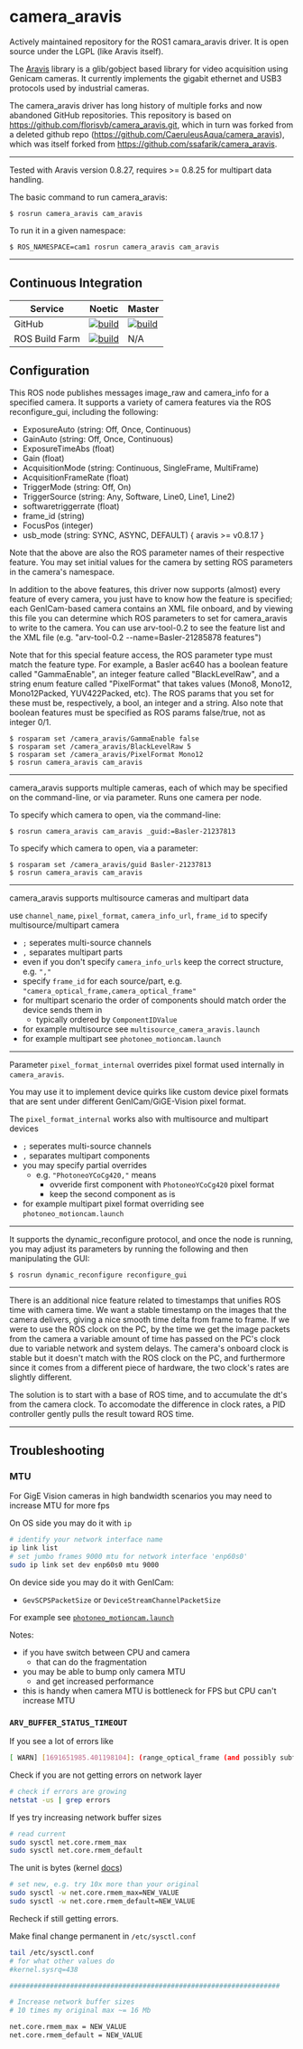 # camera_aravis

Actively maintained repository for the ROS1 camara_aravis driver. It is open source under the LGPL (like Aravis itself).

The [Aravis](http://live.gnome.org/Aravis) library is a glib/gobject based library for video acquisition using Genicam cameras. It currently implements the gigabit ethernet and USB3 protocols used by industrial cameras.

The camera_aravis driver has long history of multiple forks and now abandoned GitHub repositories. This repository is based on https://github.com/florisvb/camera_aravis.git, which in turn was forked from a deleted github repo (https://github.com/CaeruleusAqua/camera_aravis), which was itself forked from https://github.com/ssafarik/camera_aravis.

------------------------

Tested with Aravis version 0.8.27, requires >= 0.8.25 for multipart data handling.

The basic command to run camera_aravis:

	$ rosrun camera_aravis cam_aravis

To run it in a given namespace:

	$ ROS_NAMESPACE=cam1 rosrun camera_aravis cam_aravis

------------------------
## Continuous Integration

| Service    | Noetic  | Master |
| ---------- | ------- | ------ |
| GitHub     | [![build](https://github.com/FraunhoferIOSB/camera_aravis/actions/workflows/industrial_ci_action.yml/badge.svg?branch=noetic-devel)](https://github.com/FraunhoferIOSB/camera_aravis/actions/workflows/industrial_ci_action.yml/badge.svg?branch=noetic-devel)    | [![build](https://github.com/FraunhoferIOSB/camera_aravis/actions/workflows/industrial_ci_action.yml/badge.svg?branch=master)](https://github.com/FraunhoferIOSB/camera_aravis/actions/workflows/industrial_ci_action.yml/badge.svg?branch=master) |
| ROS Build Farm | [![build](https://build.ros.org/job/Ndev__camera_aravis__ubuntu_focal_amd64/6/badge/icon?style=plastic&subject=build)](https://build.ros.org/job/Ndev__camera_aravis__ubuntu_focal_amd64/6/)   | N/A |

## Configuration

This ROS node publishes messages image_raw and camera_info for a specified camera.  It supports
a variety of camera features via the ROS reconfigure_gui, including the following:
* ExposureAuto         (string: Off, Once, Continuous)
* GainAuto             (string: Off, Once, Continuous)
* ExposureTimeAbs      (float)
* Gain                 (float)
* AcquisitionMode      (string: Continuous, SingleFrame, MultiFrame)
* AcquisitionFrameRate (float)
* TriggerMode          (string: Off, On)
* TriggerSource        (string: Any, Software, Line0, Line1, Line2)
* softwaretriggerrate  (float)
* frame_id             (string)
* FocusPos             (integer)
* usb_mode             (string: SYNC, ASYNC, DEFAULT) { aravis >= v0.8.17 }

Note that the above are also the ROS parameter names of their respective feature.  You may
set initial values for the camera by setting ROS parameters in the camera's namespace.

In addition to the above features, this driver now supports (almost) every feature of every camera,
you just have to know how the feature is specified; each GenICam-based camera contains
an XML file onboard, and by viewing this file you can determine which ROS parameters to set
for camera_aravis to write to the camera.  You can use arv-tool-0.2 to see the feature list
and the XML file (e.g. "arv-tool-0.2 --name=Basler-21285878 features")

Note that for this special feature access, the ROS parameter type must match the feature type.
For example, a Basler ac640 has a boolean feature called "GammaEnable", an integer feature
called "BlackLevelRaw", and a string enum feature called "PixelFormat" that takes values
(Mono8, Mono12, Mono12Packed, YUV422Packed, etc).  The ROS params that you set for these
must be, respectively, a bool, an integer and a string.  Also note that boolean features must
be specified as ROS params false/true, not as integer 0/1.

	$ rosparam set /camera_aravis/GammaEnable false
	$ rosparam set /camera_aravis/BlackLevelRaw 5
	$ rosparam set /camera_aravis/PixelFormat Mono12
	$ rosrun camera_aravis cam_aravis


------------------------
camera_aravis supports multiple cameras, each of which may be specified on the
command-line, or via parameter.  Runs one camera per node.

To specify which camera to open, via the command-line:

	$ rosrun camera_aravis cam_aravis _guid:=Basler-21237813


To specify which camera to open, via a parameter:

	$ rosparam set /camera_aravis/guid Basler-21237813
	$ rosrun camera_aravis cam_aravis

-------------------------

camera_aravis supports multisource cameras and multipart data

use `channel_name`, `pixel_format`, `camera_info_url`, `frame_id` to specify multisource/multipart camera
- `;` seperates multi-source channels
- `,` separates multipart parts
- even if you don't specify `camera_info_urls` keep the correct structure, e.g. `","`
- specify `frame_id` for each source/part, e.g. `"camera_optical_frame,camera_optical_frame"`
- for multipart scenario the order of components should match order the device sends them in
  - typically ordered by `ComponentIDValue`
- for example multisource see `multisource_camera_aravis.launch`
- for example multipart see `photoneo_motioncam.launch`

------------------------

Parameter `pixel_format_internal` overrides pixel format used internally in `camera_aravis`.

You may use it to implement device quirks like custom device pixel formats that are sent under different
GenICam/GiGE-Vision pixel format.

The `pixel_format_internal` works also with multisource and multipart devices
- `;` seperates multi-source channels
- `,` separates multipart components
- you may specify partial overrides
  - e.g. `"PhotoneoYCoCg420,"` means
    - ovveride first component with `PhotoneoYCoCg420` pixel format
    - keep the second component as is
- for example multipart pixel format overriding see `photoneo_motioncam.launch`

--------------------------

It supports the dynamic_reconfigure protocol, and once the node is running, you may adjust
its parameters by running the following and then manipulating the GUI:

	$ rosrun dynamic_reconfigure reconfigure_gui


------------------------
There is an additional nice feature related to timestamps that unifies ROS time with camera time.
We want a stable timestamp on the images that the camera delivers, giving a nice smooth time
delta from frame to frame.  If we were to use the ROS clock on the PC, by the time we get the
image packets from the camera a variable amount of time has passed on the PC's clock due to
variable network and system delays.  The camera's onboard clock is stable but it doesn't match
with the ROS clock on the PC, and furthermore since it comes from a different piece of hardware,
the two clock's rates are slightly different.

The solution is to start with a base of ROS time, and to accumulate the dt's from the camera clock.
To accomodate the difference in clock rates, a PID controller gently pulls the result toward
ROS time.

-------------------------

## Troubleshooting

### MTU

For GigE Vision cameras in high bandwidth scenarios you may need to increase MTU for more fps

On OS side you may do it with `ip`

```bash
# identify your network interface name
ip link list
# set jumbo frames 9000 mtu for network interface 'enp60s0'
sudo ip link set dev enp60s0 mtu 9000
```

On device side you may do it with GenICam:
- `GevSCPSPacketSize` or `DeviceStreamChannelPacketSize`

For example see [`photoneo_motioncam.launch`](https://github.com/Extend-Robotics/camera_aravis/blob/extend/launch/photoneo_motioncam.launch)

Notes:
- if you have switch between CPU and camera
  - that can do the fragmentation
- you may be able to bump only camera MTU
  - and get increased performance
- this is handy when camera MTU is bottleneck for FPS but CPU can't increase MTU

### `ARV_BUFFER_STATUS_TIMEOUT`

If you see a lot of errors like

```bash
[ WARN] [1691651985.401198104]: (range_optical_frame (and possibly subframes)) Frame error: ARV_BUFFER_STATUS_TIMEOUT
```

Check if you are not getting errors on network layer

```bash
# check if errors are growing
netstat -us | grep errors
```

If yes try increasing network buffer sizes

```bash
# read current
sudo sysctl net.core.rmem_max
sudo sysctl net.core.rmem_default
```

The unit is bytes (kernel [docs](https://kernel.org/doc/Documentation/sysctl/net.txt))


```bash
# set new, e.g. try 10x more than your original
sudo sysctl -w net.core.rmem_max=NEW_VALUE
sudo sysctl -w net.core.rmem_default=NEW_VALUE
```

Recheck if still getting errors.

Make final change permanent in `/etc/sysctl.conf`

```bash
tail /etc/sysctl.conf
# for what other values do
#kernel.sysrq=438

###################################################################

# Increase network buffer sizes
# 10 times my original max ~= 16 Mb

net.core.rmem_max = NEW_VALUE
net.core.rmem_default = NEW_VALUE
```





